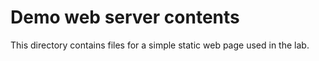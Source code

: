 # Demo web server contents

This directory contains files for a simple static web page used in the lab.
